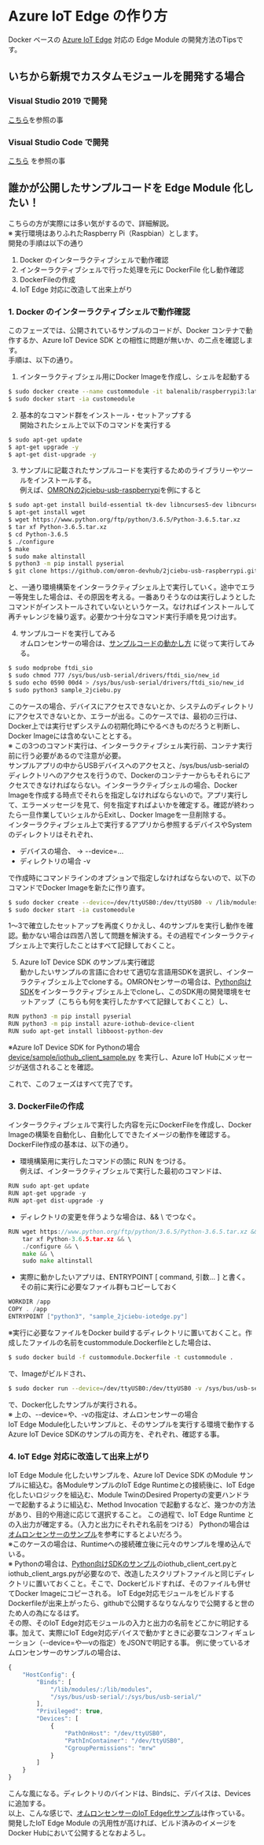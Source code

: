 # Azure IoT Edge の作り方 
Docker ベースの [Azure IoT Edge](https://docs.microsoft.com/ja-jp/azure/iot-edge/) 対応の Edge Module の開発方法のTipsです。 

## いちから新規でカスタムモジュールを開発する場合 
### Visual Studio 2019 で開発 
[こちら](https://docs.microsoft.com/ja-jp/azure/iot-edge/how-to-visual-studio-develop-module)を参照の事 

### Visual Studio Code で開発 
[こちら](https://docs.microsoft.com/ja-jp/azure/iot-edge/how-to-vs-code-develop-module) を参照の事 

## 誰かが公開したサンプルコードを Edge Module 化したい！ 
こちらの方が実際には多い気がするので、詳細解説。  
※ 実行環境はありふれたRaspberry Pi（Raspbian）とします。  
開発の手順は以下の通り  
1. Docker のインターラクティブシェルで動作確認 
2. インターラクティブシェルで行った処理を元に DockerFile 化し動作確認 
3. DockerFileの作成 
4. IoT Edge 対応に改造して出来上がり 

### 1. Docker のインターラクティブシェルで動作確認 
このフェーズでは、公開されているサンプルのコードが、Docker コンテナで動作するか、Azure IoT Device SDK との相性に問題が無いか、の二点を確認します。  
手順は、以下の通り。  
1. インターラクティブシェル用にDocker Imageを作成し、シェルを起動する 
```sh
$ sudo docker create --name custommodule -it balenalib/raspberrypi3:latest /bin/bash
$ sudo docker start -ia customeodule
```
2. 基本的なコマンド群をインストール・セットアップする  
開始されたシェル上で以下のコマンドを実行する
```sh
$ sudo apt-get update
$ apt-get upgrade -y
$ apt-get dist-upgrade -y
```
3. サンプルに記載されたサンプルコードを実行するためのライブラリーやツールをインストールする。  
例えば、[OMRONの2jciebu-usb-raspberrypi](https://github.com/omron-devhub/2jciebu-usb-raspberrypi)を例にすると 
```sh
$ sudo apt-get install build-essential tk-dev libncurses5-dev libncursesw5-dev libreadline6-dev libdb5.3-dev libgdbm-dev libsqlite3-dev libssl-dev libbz2-dev libexpat1-dev liblzma-dev zlib1g-dev git 
$ apt-get install wget
$ wget https://www.python.org/ftp/python/3.6.5/Python-3.6.5.tar.xz
$ tar xf Python-3.6.5.tar.xz
$ cd Python-3.6.5
$ ./configure
$ make
$ sudo make altinstall
$ python3 -m pip install pyserial
$ git clone https://github.com/omron-devhub/2jciebu-usb-raspberrypi.git
``` 
と、一通り環境構築をインターラクティブシェル上で実行していく。途中でエラー等発生した場合は、その原因を考える。一番ありそうなのは実行しようとしたコマンドがインストールされていないというケース。なければインストールして再チャレンジを繰り返す。必要かつ十分なコマンド実行手順を見つけ出す。  

4. サンプルコードを実行してみる  
オムロンセンサーの場合は、[サンプルコードの動かし方](https://github.com/omron-devhub/2jciebu-usb-raspberrypi#usage) に従って実行してみる。
```sh
$ sudo modprobe ftdi_sio
$ sudo chmod 777 /sys/bus/usb-serial/drivers/ftdi_sio/new_id
$ sudo echo 0590 00d4 > /sys/bus/usb-serial/drivers/ftdi_sio/new_id
$ sudo python3 sample_2jciebu.py
```
このケースの場合、デバイスにアクセスできないとか、システムのディレクトリにアクセスできないとか、エラーが出る。このケースでは、最初の三行は、Docker上では実行せずシステムの初期化時にやるべきものだろうと判断し、Docker Imageには含めないこととする。  
※ この3つのコマンド実行は、インターラクティブシェル実行前、コンテナ実行前に行う必要があるので注意が必要。  
サンプルアプリの中からUSBデバイスへのアクセスと、/sys/bus/usb-serialのディレクトリへのアクセスを行うので、Dockerのコンテナーからもそれらにアクセスできなければならない。インターラクティブシェルの場合、Docker Imageを作成する時点でそれらを指定しなければならないので。アプリ実行して、エラーメッセージを見て、何を指定すればよいかを確定する。確認が終わったら一旦作業していシェルからExitし、Docker Imageを一旦削除する。  
インターラクティブシェル上で実行するアプリから参照するデバイスやSystemのディレクトリはそれぞれ、
- デバイスの場合、 → --device=...  
- ディレクトリの場合    -v  

で作成時にコマンドラインのオプションで指定しなければならないので、以下のコマンドでDocker Imageを新たに作り直す。
```sh
$ sudo docker create --device=/dev/ttyUSB0:/dev/ttyUSB0 -v /lib/modules/:/lib/modules -v /sys/bus/usb-serial/:/sys/bus/usb-serial/ --name custommodule -it balenalib/raspberrypi3:latest /bin/bash
$ sudo docker start -ia customeodule
```
1～3で確立したセットアップを再度くりかえし、4のサンプルを実行し動作を確認。動かない場合は四苦八苦して問題を解決する。その過程でインターラクティブシェル上で実行したことはすべて記録しておくこと。 

5. Azure IoT Device SDK のサンプル実行確認  
動かしたいサンプルの言語に合わせて適切な言語用SDKを選択し、インターラクティブシェル上でcloneする。OMRONセンサーの場合は、[Python向けSDK](https://github.com/azure/azure-iot-sdk-python)をインターラクティブシェル上でcloneし、このSDK用の開発環境をセットアップ（こちらも何を実行したかすべて記録しておくこと）し、
```sh
RUN python3 -m pip install pyserial
RUN python3 -m pip install azure-iothub-device-client
RUN sudo apt-get install libboost-python-dev
```
※Azure IoT Device SDK for Pythonの場合  
[device/sample/iothub_client_sample.py](https://github.com/Azure/azure-iot-sdk-python/blob/master/device/samples/iothub_client_sample.py) を実行し、Azure IoT Hubにメッセージが送信されることを確認。 

これで、このフェーズはすべて完了です。  

### 3. DockerFileの作成  
インターラクティブシェルで実行した内容を元にDockerFileを作成し、Docker Imageの構築を自動化し、自動化してできたイメージの動作を確認する。  
DockerFile作成の基本は、以下の通り。  
- 環境構築用に実行したコマンドの頭に RUN をつける。  
例えば、インターラクティブシェルで実行した最初のコマンドは、 
```go
RUN sudo apt-get update
RUN apt-get upgrade -y
RUN apt-get dist-upgrade -y
```
- ディレクトリの変更を伴うような場合は、&& \\ でつなぐ。  
```go
RUN wget https://www.python.org/ftp/python/3.6.5/Python-3.6.5.tar.xz && \
    tar xf Python-3.6.5.tar.xz && \
    ./configure && \
    make && \
    sudo make altinstall
```
- 実際に動かしたいアプリは、ENTRYPOINT [ command, 引数… ] と書く。その前に実行に必要なファイル群もコピーしておく  
```go
WORKDIR /app
COPY . /app
ENTRYPOINT ["python3", "sample_2jciebu-iotedge.py"]
```
※実行に必要なファイルをDocker buildするディレクトリに置いておくこと。作成したファイルの名前をcustommodule.Dockerfileとした場合は、 
```sh
$ sudo docker build -f custommodule.Dockerfile -t custommodule .
```
で、Imageがビルドされ、
```sh
$ sudo docker run --device=/dev/ttyUSB0:/dev/ttyUSB0 -v /sys/bus/usb-serial/:/sys/bus/usb-serial/ -t custommodule
```
で、Docker化したサンプルが実行される。  
※ 上の、--device=や、-vの指定は、オムロンセンサーの場合  
IoT Edge Module化したいサンプルと、そのサンプルを実行する環境で動作するAzure IoT Device SDKのサンプルの両方を、ぞれぞれ、確認する事。  

### 4. IoT Edge 対応に改造して出来上がり  
IoT Edge Module 化したいサンプルを、Azure IoT Device SDK のModule サンプルに組込む。各ModuleサンプルのIoT Edge Runtimeとの接続後に、IoT Edge化したいロジックを組込む、Module TwinのDesired Propertyの変更ハンドラーで起動するように組込む、Method Invocation で起動するなど、幾つかの方法があり、目的や用途に応じて選択すること。 
この過程で、IoT Edge Runtime との入出力が確定する。（入力と出力にそれぞれ名前をつける） 
Pythonの場合は[オムロンセンサーのサンプル](https://github.com/ms-iotkithol-jp/2jciebu-usb-raspberrypi/blob/master/sample_2jciebu-iotedge.py
)を参考にするとよいだろう。  
※このケースの場合は、Runtimeへの接続確立後に元々のサンプルを埋め込んでいる。  
※ Pythonの場合は、[Python向けSDKのサンプル](https://github.com/Azure/azure-iot-sdk-python/tree/master/device/samples)のiothub_client_cert.pyとiothub_client_args.pyが必要なので、改造したスクリプトファイルと同じディレクトリに置いておくこと。そこで、Dockerビルドすれば、そのファイルも併せてDocker Imageにコピーされる。 
IoT Edge対応モジュールをビルドするDockerfileが出来上がったら、githubで公開するなりなんなりで公開すると世のため人の為になるはず。  
その際、そのIoT Edge対応モジュールの入力と出力の名前をどこかに明記する事。加えて、実際にIoT Edge対応デバイスで動かすときに必要なコンフィギュレーション（--device=や―vの指定）をJSONで明記する事。 例に使っているオムロンセンサーのサンプルの場合は、 
```javascript
{
    "HostConfig": {
        "Binds": [
            "/lib/modules/:/lib/modules",
            "/sys/bus/usb-serial/:/sys/bus/usb-serial/"
        ],
        "Privileged": true,
        "Devices": [
            {
                "PathOnHost": "/dev/ttyUSB0",
                "PathInContainer": "/dev/ttyUSB0",
                "CgroupPermissions": "mrw"
            }
        ]
    }
}
```
こんな風になる。ディレクトリのバインドは、Bindsに、デバイスは、Devicesに追加する。  
以上、こんな感じで、[オムロンセンサーのIoT Edge化サンプル](https://github.com/ms-iotkithol-jp/2jciebu-usb-raspberrypi/tree/master/DockerExtension)は作っている。
開発したIoT Edge Module の汎用性が高ければ、ビルド済みのイメージをDocker Hubにおいて公開するとなおよろし。 

